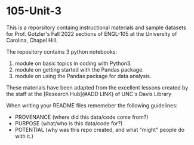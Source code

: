 # 105-Unit-3
This is a reporsitory containg instructional materials and sample datasets for Prof. Gotzler's Fall 2022 sections of ENGL-105 at the University of Carolina, Chapel Hill.

The repository contains 3 python notebooks: 
1. module on basic topics in coding with Python3.
2. module on getting started with the Pandas package.
3. module on using the Pandas package for data analysis.

These materials have been adapted from the excellent lessons created by the staff at the [Research Hub](#ADD LINK) of UNC's Davis Library

When writing your README files rememeber the following guidelines:

- PROVENANCE (where did this data/code come from?)
- PURPOSE (what/who is this data/code for?)
- POTENTIAL (why was this repo created, and what "might" people do with it.)
